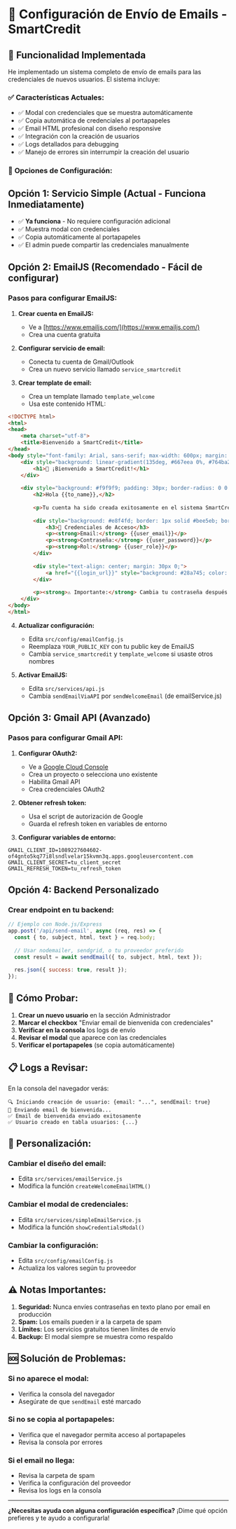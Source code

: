 # 📧 Configuración de Envío de Emails - SmartCredit

## 🎯 Funcionalidad Implementada

He implementado un sistema completo de envío de emails para las credenciales de nuevos usuarios. El sistema incluye:

### ✅ **Características Actuales:**
- ✅ Modal con credenciales que se muestra automáticamente
- ✅ Copia automática de credenciales al portapapeles
- ✅ Email HTML profesional con diseño responsive
- ✅ Integración con la creación de usuarios
- ✅ Logs detallados para debugging
- ✅ Manejo de errores sin interrumpir la creación del usuario

### 🔧 **Opciones de Configuración:**

## **Opción 1: Servicio Simple (Actual - Funciona Inmediatamente)**
- ✅ **Ya funciona** - No requiere configuración adicional
- ✅ Muestra modal con credenciales
- ✅ Copia automáticamente al portapapeles
- ✅ El admin puede compartir las credenciales manualmente

## **Opción 2: EmailJS (Recomendado - Fácil de configurar)**

### Pasos para configurar EmailJS:

1. **Crear cuenta en EmailJS:**
   - Ve a [https://www.emailjs.com/](https://www.emailjs.com/)
   - Crea una cuenta gratuita

2. **Configurar servicio de email:**
   - Conecta tu cuenta de Gmail/Outlook
   - Crea un nuevo servicio llamado `service_smartcredit`

3. **Crear template de email:**
   - Crea un template llamado `template_welcome`
   - Usa este contenido HTML:

```html
<!DOCTYPE html>
<html>
<head>
    <meta charset="utf-8">
    <title>Bienvenido a SmartCredit</title>
</head>
<body style="font-family: Arial, sans-serif; max-width: 600px; margin: 0 auto;">
    <div style="background: linear-gradient(135deg, #667eea 0%, #764ba2 100%); color: white; padding: 30px; text-align: center; border-radius: 10px 10px 0 0;">
        <h1>🎉 ¡Bienvenido a SmartCredit!</h1>
    </div>
    
    <div style="background: #f9f9f9; padding: 30px; border-radius: 0 0 10px 10px;">
        <h2>Hola {{to_name}},</h2>
        
        <p>Tu cuenta ha sido creada exitosamente en el sistema SmartCredit.</p>
        
        <div style="background: #e8f4fd; border: 1px solid #bee5eb; border-radius: 5px; padding: 20px; margin: 20px 0;">
            <h3>🔐 Credenciales de Acceso</h3>
            <p><strong>Email:</strong> {{user_email}}</p>
            <p><strong>Contraseña:</strong> {{user_password}}</p>
            <p><strong>Rol:</strong> {{user_role}}</p>
        </div>
        
        <div style="text-align: center; margin: 30px 0;">
            <a href="{{login_url}}" style="background: #28a745; color: white; padding: 15px 30px; text-decoration: none; border-radius: 25px; display: inline-block;">🚀 Iniciar Sesión</a>
        </div>
        
        <p><strong>⚠️ Importante:</strong> Cambia tu contraseña después del primer inicio de sesión.</p>
    </div>
</body>
</html>
```

4. **Actualizar configuración:**
   - Edita `src/config/emailConfig.js`
   - Reemplaza `YOUR_PUBLIC_KEY` con tu public key de EmailJS
   - Cambia `service_smartcredit` y `template_welcome` si usaste otros nombres

5. **Activar EmailJS:**
   - Edita `src/services/api.js`
   - Cambia `sendEmailViaAPI` por `sendWelcomeEmail` (de emailService.js)

## **Opción 3: Gmail API (Avanzado)**

### Pasos para configurar Gmail API:

1. **Configurar OAuth2:**
   - Ve a [Google Cloud Console](https://console.cloud.google.com/)
   - Crea un proyecto o selecciona uno existente
   - Habilita Gmail API
   - Crea credenciales OAuth2

2. **Obtener refresh token:**
   - Usa el script de autorización de Google
   - Guarda el refresh token en variables de entorno

3. **Configurar variables de entorno:**
```env
GMAIL_CLIENT_ID=1089227604602-of4gnto5kq77i8lsndlvelar15kvmn3q.apps.googleusercontent.com
GMAIL_CLIENT_SECRET=tu_client_secret
GMAIL_REFRESH_TOKEN=tu_refresh_token
```

## **Opción 4: Backend Personalizado**

### Crear endpoint en tu backend:

```javascript
// Ejemplo con Node.js/Express
app.post('/api/send-email', async (req, res) => {
  const { to, subject, html, text } = req.body;
  
  // Usar nodemailer, sendgrid, o tu proveedor preferido
  const result = await sendEmail({ to, subject, html, text });
  
  res.json({ success: true, result });
});
```

## 🚀 **Cómo Probar:**

1. **Crear un nuevo usuario** en la sección Administrador
2. **Marcar el checkbox** "Enviar email de bienvenida con credenciales"
3. **Verificar en la consola** los logs de envío
4. **Revisar el modal** que aparece con las credenciales
5. **Verificar el portapapeles** (se copia automáticamente)

## 📋 **Logs a Revisar:**

En la consola del navegador verás:
```
🔍 Iniciando creación de usuario: {email: "...", sendEmail: true}
📧 Enviando email de bienvenida...
✅ Email de bienvenida enviado exitosamente
✅ Usuario creado en tabla usuarios: {...}
```

## 🔧 **Personalización:**

### Cambiar el diseño del email:
- Edita `src/services/emailService.js`
- Modifica la función `createWelcomeEmailHTML()`

### Cambiar el modal de credenciales:
- Edita `src/services/simpleEmailService.js`
- Modifica la función `showCredentialsModal()`

### Cambiar la configuración:
- Edita `src/config/emailConfig.js`
- Actualiza los valores según tu proveedor

## ⚠️ **Notas Importantes:**

1. **Seguridad:** Nunca envíes contraseñas en texto plano por email en producción
2. **Spam:** Los emails pueden ir a la carpeta de spam
3. **Límites:** Los servicios gratuitos tienen límites de envío
4. **Backup:** El modal siempre se muestra como respaldo

## 🆘 **Solución de Problemas:**

### Si no aparece el modal:
- Verifica la consola del navegador
- Asegúrate de que `sendEmail` esté marcado

### Si no se copia al portapapeles:
- Verifica que el navegador permita acceso al portapapeles
- Revisa la consola por errores

### Si el email no llega:
- Revisa la carpeta de spam
- Verifica la configuración del proveedor
- Revisa los logs en la consola

---

**¿Necesitas ayuda con alguna configuración específica?** ¡Dime qué opción prefieres y te ayudo a configurarla!
